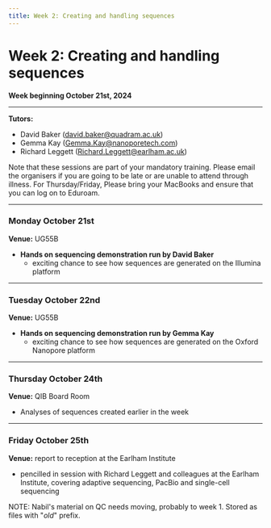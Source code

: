 ```yaml
---
title: Week 2: Creating and handling sequences
---
```

# Week 2: Creating and handling sequences

**Week beginning October 21st, 2024**

***


**Tutors:**
- David Baker (david.baker@quadram.ac.uk)
- Gemma Kay (Gemma.Kay@nanoporetech.com)
- Richard Leggett (Richard.Leggett@earlham.ac.uk)


Note that these sessions are part of your mandatory training. Please email the organisers if you are going to be late or are unable to attend through illness. For Thursday/Friday, Please bring your MacBooks and ensure that you can log on to Eduroam.

***

### Monday October 21st

**Venue:** UG55B

- **Hands on sequencing demonstration run by David Baker**
 	-	exciting chance to see how sequences are generated on the Illumina platform

***

### Tuesday October 22nd

**Venue:** UG55B

- **Hands on sequencing demonstration run by Gemma Kay**
 	-	exciting chance to see how sequences are generated on the Oxford Nanopore platform

***

### Thursday October 24th

**Venue:** QIB Board Room 

-	Analyses of sequences created earlier in the week

***

### Friday October 25th

**Venue:** report to reception at the Earlham Institute

-	pencilled in session with Richard Leggett and colleagues at the Earlham Institute, covering adaptive sequencing, PacBio and single-cell sequencing


NOTE: Nabil's material on QC needs moving, probably to week 1. Stored as files with "_old_" prefix.
